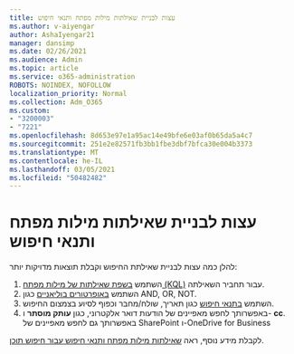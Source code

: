 ```yaml
---
title: עצות לבניית שאילתות מילות מפתח ותנאי חיפוש
ms.author: v-aiyengar
author: AshaIyengar21
manager: dansimp
ms.date: 02/26/2021
ms.audience: Admin
ms.topic: article
ms.service: o365-administration
ROBOTS: NOINDEX, NOFOLLOW
localization_priority: Normal
ms.collection: Adm_O365
ms.custom:
- "3200003"
- "7221"
ms.openlocfilehash: 8d653e97e1a95ac14e49bfe6e03af0b65da5a4c7
ms.sourcegitcommit: 251e2e82571fb3bb1fbe3dbf7bfca30e004b3373
ms.translationtype: MT
ms.contentlocale: he-IL
ms.lasthandoff: 03/05/2021
ms.locfileid: "50482482"
---
```

# <a name="tips-for-building-keyword-queries-and-search-conditions"></a>עצות לבניית שאילתות מילות מפתח ותנאי חיפוש

להלן כמה עצות לבניית שאילתת החיפוש וקבלת תוצאות מדויקות יותר:

1. השתמש [בשפת שאילתות של מילות מפתח (KQL)](https://go.microsoft.com/fwlink/?linkid=2101591) עבור תחביר השאילתה.
1. השתמש [באופרטורים בוליאניים](https://go.microsoft.com/fwlink/?linkid=2101592) כגון AND, OR, NOT.
1. השתמש [בתנאי חיפוש](https://go.microsoft.com/fwlink/?linkid=2102410) כגון תאריך, שולח/מחבר וכפוף לסיוע בצמצום החיפוש.
1. באפשרותך לחפש מאפיינים של הודעות דואר אלקטרוני, כגון **עותק מוסתר** ו- **cc**. באפשרותך גם לחפש מאפיינים של SharePoint ו-OneDrive for Business

לקבלת מידע נוסף, ראה [שאילתות מילות מפתח ותנאי חיפוש עבור חיפוש תוכן](https://go.microsoft.com/fwlink/?linkid=2102411).
